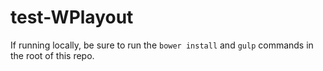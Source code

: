 # test-WPlayout
If running locally, be sure to run the `bower install` and `gulp` commands in the root of this repo.
